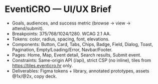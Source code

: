 # EventiCRO — UI/UX Brief

- Goals, audiences, and success metric (browse → view → attend/submit).
- Breakpoints: 375/768/1024/1280. WCAG 2.1 AA.
- Tokens: color, radius, spacing, font, elevations.
- Components: Button, Card, Tabs, Chips, Badge, Field, Dialog, Toast, Pagination, Empty/Loading/Error, Navbar/Footer.
- Pages: Home, Map, Event detail, Search results, Submit event.
- Constraints: Same-origin API (/api), strict CSP (no inline), tiles from https://tiles.eventicro.hr only.
- Deliverables: Figma tokens + library, annotated prototypes, assets @1x/@2x, copy deck.
